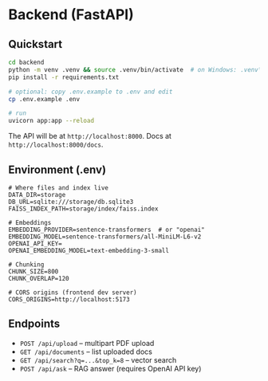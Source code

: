 
# Backend (FastAPI)

## Quickstart
```bash
cd backend
python -m venv .venv && source .venv/bin/activate  # on Windows: .venv\Scripts\activate
pip install -r requirements.txt

# optional: copy .env.example to .env and edit
cp .env.example .env

# run
uvicorn app:app --reload
```

The API will be at `http://localhost:8000`. Docs at `http://localhost:8000/docs`.

## Environment (.env)
```
# Where files and index live
DATA_DIR=storage
DB_URL=sqlite:///storage/db.sqlite3
FAISS_INDEX_PATH=storage/index/faiss.index

# Embeddings
EMBEDDING_PROVIDER=sentence-transformers  # or "openai"
EMBEDDING_MODEL=sentence-transformers/all-MiniLM-L6-v2
OPENAI_API_KEY=
OPENAI_EMBEDDING_MODEL=text-embedding-3-small

# Chunking
CHUNK_SIZE=800
CHUNK_OVERLAP=120

# CORS origins (frontend dev server)
CORS_ORIGINS=http://localhost:5173
```

## Endpoints
- `POST /api/upload` – multipart PDF upload
- `GET /api/documents` – list uploaded docs
- `GET /api/search?q=...&top_k=8` – vector search
- `POST /api/ask` – RAG answer (requires OpenAI API key)
